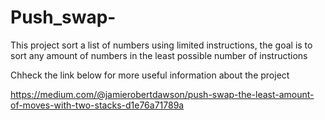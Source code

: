 # Push_swap-
This project sort a list of numbers using limited instructions, the goal is to sort any amount of numbers in the least possible number of instructions

Chheck the link below for more useful information about the project

https://medium.com/@jamierobertdawson/push-swap-the-least-amount-of-moves-with-two-stacks-d1e76a71789a
